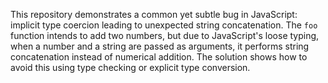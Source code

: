 This repository demonstrates a common yet subtle bug in JavaScript: implicit type coercion leading to unexpected string concatenation. The `foo` function intends to add two numbers, but due to JavaScript's loose typing, when a number and a string are passed as arguments, it performs string concatenation instead of numerical addition.  The solution shows how to avoid this using type checking or explicit type conversion.